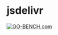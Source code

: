 # jsdelivr

[![GO-BENCH.com](https://cdn.jsdelivr.net/gh/rolancia/jsdelivr@main/gobench-wide.png)](https://go-bench.com)
